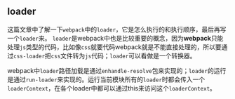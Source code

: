 ## loader

这篇文章中了解一下`webpack`中的`loader`，它是怎么执行的和执行顺序，最后再写一个`loader`来。
`loader`是webpack中也是比较重要的概念，因为**webpack**只能处理`js`类型的代码，比如像`css`就要代码webpack就是不能直接处理的，所以要通过`css-loader`把`css`文件转为`js`代码；`loader`可以看做是一个转换器。

webpack中`loader`路径加载是通过`enhandle-resolve`包来实现的；`loader`的运行是通过`run-loader`来实现的。运行当前模块所有的`loader`时都会传入一个`loaderContext`，在各个loader中都可以通过this来访问这个`loaderContext`。